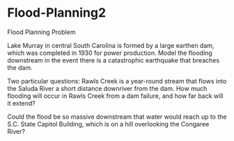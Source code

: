 # Flood-Planning2
Flood Planning
	Problem	 
 	
Lake Murray in central South Carolina is formed by a large earthen dam, which was completed in 1930 for power production. Model the flooding downstream in the event there is a catastrophic earthquake that breaches the dam. 

Two particular questions: 
Rawls Creek is a year-round stream that flows into the Saluda River a short distance downriver from the dam. How much flooding will occur in Rawls Creek from a dam failure, and how far back will it extend? 

Could the flood be so massive downstream that water would reach up to the S.C. State Capitol Building, which is on a hill overlooking the Congaree River?
